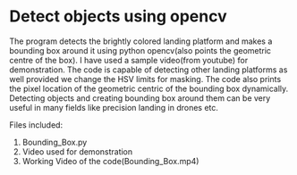 # Detect objects using opencv
The program detects the brightly colored landing platform and makes a bounding box around it using python opencv(also points the geometric centre of the box). I have used a sample video(from youtube) for demonstration. The code is capable of detecting other landing platforms as well provided we change the HSV limits for masking. The code also prints the pixel location of the geometric centric of the bounding box dynamically.     
Detecting objects and creating bounding box around them can be very useful in many fields like precision landing in drones etc.    
 
Files included:   
1. Bounding_Box.py    
2. Video used for demonstration   
2. Working Video of the code(Bounding_Box.mp4)  
